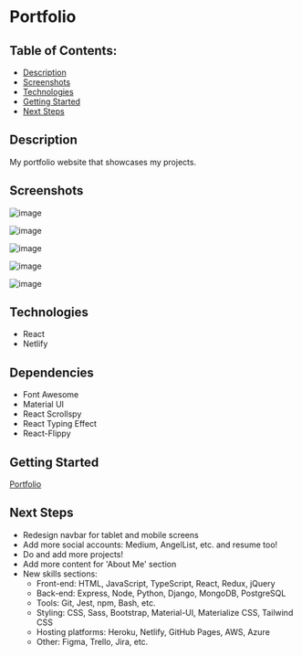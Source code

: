 # Portfolio

## Table of Contents:

- [Description](#description)
- [Screenshots](#screenshots)
- [Technologies](#technologies)
- [Getting Started](#getting-started)
- [Next Steps](#next-steps)

## Description

My portfolio website that showcases my projects.

## Screenshots

![image](https://user-images.githubusercontent.com/62129720/118218168-e94f5b80-b444-11eb-9c58-433461b3abfb.png)

![image](https://user-images.githubusercontent.com/62129720/118218224-0b48de00-b445-11eb-8139-578ffafa9542.png)

![image](https://user-images.githubusercontent.com/62129720/105609261-1bde2700-5d76-11eb-89fb-dab62d203782.png)

![image](https://user-images.githubusercontent.com/62129720/105609277-36180500-5d76-11eb-8836-7945d16eabc5.png)

![image](https://user-images.githubusercontent.com/62129720/118218297-2fa4ba80-b445-11eb-82f0-04552dfb924a.png)

## Technologies

- React
- Netlify

## Dependencies

- Font Awesome
- Material UI
- React Scrollspy
- React Typing Effect
- React-Flippy

## Getting Started

[Portfolio](https://cubasve.com)

## Next Steps

- Redesign navbar for tablet and mobile screens
- Add more social accounts: Medium, AngelList, etc. and resume too!
- Do and add more projects!
- Add more content for 'About Me' section
- New skills sections:
  - Front-end: HTML, JavaScript, TypeScript, React, Redux, jQuery
  - Back-end: Express, Node, Python, Django, MongoDB, PostgreSQL
  - Tools: Git, Jest, npm, Bash, etc.
  - Styling: CSS, Sass, Bootstrap, Material-UI, Materialize CSS, Tailwind CSS
  - Hosting platforms: Heroku, Netlify, GitHub Pages, AWS, Azure
  - Other: Figma, Trello, Jira, etc.
